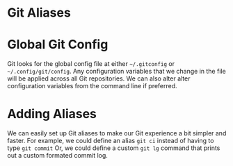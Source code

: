 # Git Aliases
# Global Git Config
Git looks for the global config file at either `~/.gitconfig` or `~/.config/git/config`. Any configuration variables that we change in the file will be applied across all Git repositories.
We can also alter alter configuration variables from the command line if preferred.

# Adding Aliases
We can easily set up Git aliases to make our Git experience a bit simpler and faster.
For example, we could define an alias `git ci` instead of having to type `git commit`
Or, we could define a custom `git lg` command that prints out a custom formated commit log.